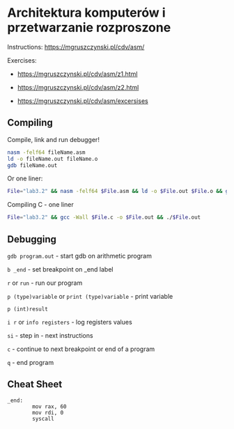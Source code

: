 # Architektura komputerów i przetwarzanie rozproszone

Instructions: https://mgruszczynski.pl/cdv/asm/

Exercises:

- https://mgruszczynski.pl/cdv/asm/z1.html

- https://mgruszczynski.pl/cdv/asm/z2.html

- https://mgruszczynski.pl/cdv/asm/excersises

## Compiling

Compile, link and run debugger!

```bash
nasm -felf64 fileName.asm
ld -o fileName.out fileName.o
gdb fileName.out
```

Or one liner:

```bash
File="lab3.2" && nasm -felf64 $File.asm && ld -o $File.out $File.o && gdb $File.out
```

Compiling C - one liner

```bash
File="lab3.2" && gcc -Wall $File.c -o $File.out && ./$File.out
```

## Debugging

`gdb program.out` - start gdb on arithmetic program

`b _end` - set breakpoint on \_end label

`r` or `run` - run our program

`p (type)variable` or `print (type)variable` - print variable

```
p (int)result
```

`i r` or `info registers` - log registers values

`si` - step in - next instructions

`c` - continue to next breakpoint or end of a program

`q` - end program

## Cheat Sheet

```
_end:
        mov rax, 60
        mov rdi, 0
        syscall
```

